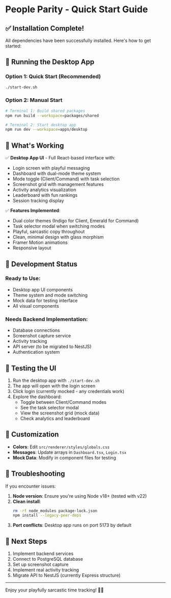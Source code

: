 # People Parity - Quick Start Guide

## ✅ Installation Complete!

All dependencies have been successfully installed. Here's how to get started:

## 🚀 Running the Desktop App

### Option 1: Quick Start (Recommended)
```bash
./start-dev.sh
```

### Option 2: Manual Start
```bash
# Terminal 1: Build shared packages
npm run build --workspace=packages/shared

# Terminal 2: Start desktop app
npm run dev --workspace=apps/desktop
```

## 📱 What's Working

✅ **Desktop App UI** - Full React-based interface with:
- Login screen with playful messaging
- Dashboard with dual-mode theme system
- Mode toggle (Client/Command) with task selection
- Screenshot grid with management features
- Activity analytics visualization
- Leaderboard with fun rankings
- Session tracking display

✅ **Features Implemented**:
- Dual color themes (Indigo for Client, Emerald for Command)
- Task selector modal when switching modes
- Playful, sarcastic copy throughout
- Clean, minimal design with glass morphism
- Framer Motion animations
- Responsive layout

## 🔧 Development Status

### Ready to Use:
- Desktop app UI components
- Theme system and mode switching
- Mock data for testing interface
- All visual components

### Needs Backend Implementation:
- Database connections
- Screenshot capture service
- Activity tracking
- API server (to be migrated to NestJS)
- Authentication system

## 📝 Testing the UI

1. Run the desktop app with `./start-dev.sh`
2. The app will open with the login screen
3. Click login (currently mocked - any credentials work)
4. Explore the dashboard:
   - Toggle between Client/Command modes
   - See the task selector modal
   - View the screenshot grid (mock data)
   - Check analytics and leaderboard

## 🎨 Customization

- **Colors**: Edit `src/renderer/styles/globals.css`
- **Messages**: Update arrays in `Dashboard.tsx`, `Login.tsx`
- **Mock Data**: Modify in component files for testing

## 🐛 Troubleshooting

If you encounter issues:

1. **Node version**: Ensure you're using Node v18+ (tested with v22)
2. **Clean install**: 
   ```bash
   rm -rf node_modules package-lock.json
   npm install --legacy-peer-deps
   ```
3. **Port conflicts**: Desktop app runs on port 5173 by default

## 🎯 Next Steps

1. Implement backend services
2. Connect to PostgreSQL database
3. Set up screenshot capture
4. Implement real activity tracking
5. Migrate API to NestJS (currently Express structure)

---

Enjoy your playfully sarcastic time tracking! 🚀✨